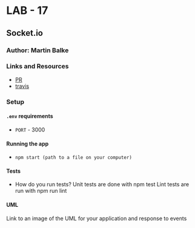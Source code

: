 # LAB - 17

## Socket.io

### Author: Martin Balke

### Links and Resources
* [PR](https://github.com/martinbalke-401-adavanced-js/401-lab-17/pull/1)
* [travis](https://www.travis-ci.com/martinbalke-401-adavanced-js/401-lab-17)





### Setup
#### `.env` requirements
* `PORT` - 3000

#### Running the app
* `npm start (path to a file on your computer)`

  
#### Tests
* How do you run tests?
Unit tests are done with npm test
Lint tests are run with npm run lint


#### UML
Link to an image of the UML for your application and response to events
